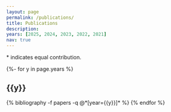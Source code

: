 ```yaml
---
layout: page
permalink: /publications/
title: Publications
description:
years: [2025, 2024, 2023, 2022, 2021]
nav: true
---
```

<!-- _pages/publications.md -->
<div class="publications">
* indicates equal contribution.

{%- for y in page.years %}
  <h2 class="year">{{y}}</h2>
  {% bibliography -f papers -q @*[year={{y}}]* %}
{% endfor %}

</div>
